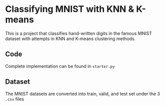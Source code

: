 # Classifying MNIST with KNN & K-means 

This is a project that classifies hand-written digits in the famous MNIST dataset with attempts in KNN and K-means clustering methods.

## Code

Complete implementation can be found in `starter.py`

## Dataset

The MNIST datasets are converted into train, valid, and test set under the 3 `.csv` files
